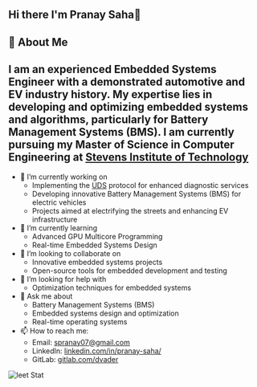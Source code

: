 ## Hi there I'm Pranay Saha👋
## 🚀 About Me
## I am an experienced Embedded Systems Engineer with a demonstrated automotive and EV industry history. My expertise lies in developing and optimizing embedded systems and algorithms, particularly for Battery Management Systems (BMS). I am currently pursuing my Master of Science in Computer Engineering at [Stevens Institute of Technology](https://www.stevens.edu/) 
- 🔭 I’m currently working on
  * Implementing the [UDS](https://en.wikipedia.org/wiki/Unified_Diagnostic_Services) protocol for enhanced diagnostic services
  * Developing innovative Battery Management Systems (BMS) for electric vehicles
  * Projects aimed at electrifying the streets and enhancing EV infrastructure
- 🌱 I’m currently learning
  * Advanced GPU Multicore Programming
  * Real-time Embedded Systems Design
- 👯 I’m looking to collaborate on
  * Innovative embedded systems projects
  * Open-source tools for embedded development and testing
- 🤔 I’m looking for help with
  * Optimization techniques for embedded systems
- 💬 Ask me about
  * Battery Management Systems (BMS)
  * Embedded systems design and optimization
  * Real-time operating systems
- 📫 How to reach me:
  * Email: spranay07@gmail.com
  * LinkedIn: [linkedin.com/in/pranay-saha/](https://www.linkedin.com/in/pranay-saha/)
  * GitLab: [gitlab.com/dvader](https://www.gitlab.com/dvader)
    
![leet Stat](https://leetcard.jacoblin.cool/psaha1?ext=heatmap)
<!--
**spranay007/spranay007** is a ✨ _special_ ✨ repository because its `README.md` (this file) appears on your GitHub profile.

Here are some ideas to get you started:

- 🔭 I’m currently working on ...
- 🌱 I’m currently learning ...
- 👯 I’m looking to collaborate on ...
- 🤔 I’m looking for help with ...
- 💬 Ask me about ...
- 📫 How to reach me: ...
- 😄 Pronouns: ...
- ⚡ Fun fact: ...
-->
